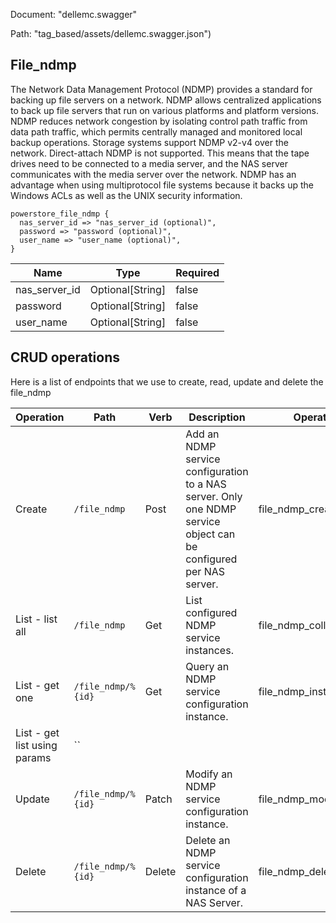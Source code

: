 Document: "dellemc.swagger"


Path: "tag_based/assets/dellemc.swagger.json")

## File_ndmp

The Network Data Management Protocol (NDMP) provides a standard for backing up file servers on a network. NDMP allows centralized applications to back up file servers that run on various platforms and platform versions. NDMP reduces network congestion by isolating control path traffic from data path traffic, which permits centrally managed and monitored local backup operations. Storage systems support NDMP v2-v4 over the network. Direct-attach NDMP is not supported. This means that the tape drives need to be connected to a media server, and the NAS server communicates with the media server over the network. NDMP has an advantage when using multiprotocol file systems because it backs up the Windows ACLs as well as the UNIX security information.

```puppet
powerstore_file_ndmp {
  nas_server_id => "nas_server_id (optional)",
  password => "password (optional)",
  user_name => "user_name (optional)",
}
```

| Name        | Type           | Required       |
| ------------- | ------------- | ------------- |
|nas_server_id | Optional[String] | false |
|password | Optional[String] | false |
|user_name | Optional[String] | false |



## CRUD operations

Here is a list of endpoints that we use to create, read, update and delete the file_ndmp

| Operation | Path | Verb | Description | OperationID |
| ------------- | ------------- | ------------- | ------------- | ------------- |
|Create|`/file_ndmp`|Post|Add an NDMP service configuration to a NAS server. Only one NDMP service object can be configured per NAS server.|file_ndmp_create|
|List - list all|`/file_ndmp`|Get|List configured NDMP service instances.|file_ndmp_collection_query|
|List - get one|`/file_ndmp/%{id}`|Get|Query an NDMP service configuration instance.|file_ndmp_instance_query|
|List - get list using params|``||||
|Update|`/file_ndmp/%{id}`|Patch|Modify an NDMP service configuration instance.|file_ndmp_modify|
|Delete|`/file_ndmp/%{id}`|Delete|Delete an NDMP service configuration instance of a NAS Server.|file_ndmp_delete|
